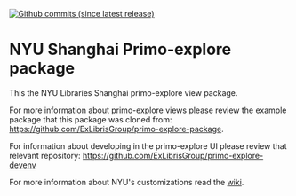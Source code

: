 [![Github commits (since latest release)](https://img.shields.io/github/commits-since/NYULibraries/primo-explore-nyush/latest.svg)](https://github.com/NYULibraries/primo-explore-nyush/releases/latest)
# NYU Shanghai Primo-explore package

This the NYU Libraries Shanghai primo-explore view package.

For more information about primo-explore views please review the example package that this package was cloned from: https://github.com/ExLibrisGroup/primo-explore-package.

For information about developing in the primo-explore UI please review that relevant repository: https://github.com/ExLibrisGroup/primo-explore-devenv

For more information about NYU's customizations read the [wiki](https://github.com/nyulibraries/primo-explore-nyu/wiki).
